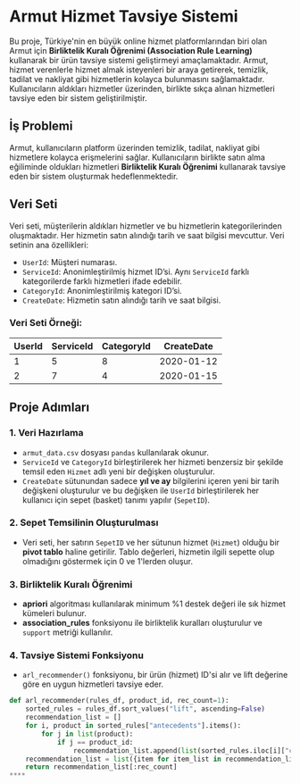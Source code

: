 # Armut Hizmet Tavsiye Sistemi

Bu proje, Türkiye'nin en büyük online hizmet platformlarından biri olan Armut için **Birliktelik Kuralı Öğrenimi (Association Rule Learning)** kullanarak bir ürün tavsiye sistemi geliştirmeyi amaçlamaktadır. Armut, hizmet verenlerle hizmet almak isteyenleri bir araya getirerek, temizlik, tadilat ve nakliyat gibi hizmetlerin kolayca bulunmasını sağlamaktadır. Kullanıcıların aldıkları hizmetler üzerinden, birlikte sıkça alınan hizmetleri tavsiye eden bir sistem geliştirilmiştir.

## İş Problemi

Armut, kullanıcıların platform üzerinden temizlik, tadilat, nakliyat gibi hizmetlere kolayca erişmelerini sağlar. Kullanıcıların birlikte satın alma eğiliminde oldukları hizmetleri **Birliktelik Kuralı Öğrenimi** kullanarak tavsiye eden bir sistem oluşturmak hedeflenmektedir.

## Veri Seti

Veri seti, müşterilerin aldıkları hizmetler ve bu hizmetlerin kategorilerinden oluşmaktadır. Her hizmetin satın alındığı tarih ve saat bilgisi mevcuttur. Veri setinin ana özellikleri:

- `UserId`: Müşteri numarası.
- `ServiceId`: Anonimleştirilmiş hizmet ID’si. Aynı `ServiceId` farklı kategorilerde farklı hizmetleri ifade edebilir.
- `CategoryId`: Anonimleştirilmiş kategori ID’si.
- `CreateDate`: Hizmetin satın alındığı tarih ve saat bilgisi.

### Veri Seti Örneği:
| UserId | ServiceId | CategoryId | CreateDate  |
|--------|-----------|------------|-------------|
| 1      | 5         | 8          | 2020-01-12  |
| 2      | 7         | 4          | 2020-01-15  |

## Proje Adımları

### 1. Veri Hazırlama
- `armut_data.csv` dosyası `pandas` kullanılarak okunur.
- `ServiceId` ve `CategoryId` birleştirilerek her hizmeti benzersiz bir şekilde temsil eden `Hizmet` adlı yeni bir değişken oluşturulur.
- `CreateDate` sütunundan sadece **yıl ve ay** bilgilerini içeren yeni bir tarih değişkeni oluşturulur ve bu değişken ile `UserId` birleştirilerek her kullanıcı için sepet (basket) tanımı yapılır (`SepetID`).

### 2. Sepet Temsilinin Oluşturulması
- Veri seti, her satırın `SepetID` ve her sütunun hizmet (`Hizmet`) olduğu bir **pivot tablo** haline getirilir. Tablo değerleri, hizmetin ilgili sepette olup olmadığını göstermek için 0 ve 1'lerden oluşur.

### 3. Birliktelik Kuralı Öğrenimi
- **apriori** algoritması kullanılarak minimum %1 destek değeri ile sık hizmet kümeleri bulunur.
- **association_rules** fonksiyonu ile birliktelik kuralları oluşturulur ve `support` metriği kullanılır.

### 4. Tavsiye Sistemi Fonksiyonu
- `arl_recommender()` fonksiyonu, bir ürün (hizmet) ID'si alır ve lift değerine göre en uygun hizmetleri tavsiye eder.

```python
def arl_recommender(rules_df, product_id, rec_count=1):
    sorted_rules = rules_df.sort_values("lift", ascending=False)
    recommendation_list = []
    for i, product in sorted_rules["antecedents"].items():
        for j in list(product):
            if j == product_id:
                recommendation_list.append(list(sorted_rules.iloc[i]["consequents"]))
    recommendation_list = list({item for item_list in recommendation_list for item in item_list})
    return recommendation_list[:rec_count]
****

